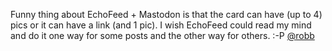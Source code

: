Funny thing about EchoFeed + Mastodon is that the card can have (up to 4) pics or it can have a link (and 1 pic). I wish EchoFeed could read my mind and do it one way for some posts and the other way for others. :-P <span class="h-card" translate="no">[@<span>robb</span>](https://social.lol/@robb)</span>
